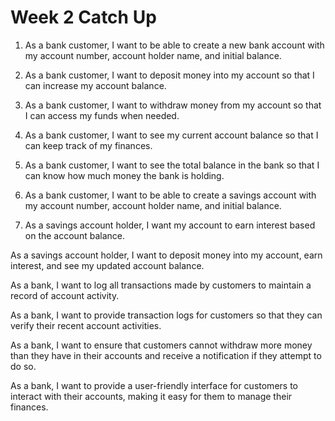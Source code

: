 # Week 2 Catch Up

1. As a bank customer, I want to be able to create a new bank account with my account number, account holder name, and initial balance.

2. As a bank customer, I want to deposit money into my account so that I can increase my account balance.

3. As a bank customer, I want to withdraw money from my account so that I can access my funds when needed.

4. As a bank customer, I want to see my current account balance so that I can keep track of my finances.

5. As a bank customer, I want to see the total balance in the bank so that I can know how much money the bank is holding.

6. As a bank customer, I want to be able to create a savings account with my account number, account holder name, and initial balance.

7. As a savings account holder, I want my account to earn interest based on the account balance.

As a savings account holder, I want to deposit money into my account, earn interest, and see my updated account balance.

As a bank, I want to log all transactions made by customers to maintain a record of account activity.

As a bank, I want to provide transaction logs for customers so that they can verify their recent account activities.

As a bank, I want to ensure that customers cannot withdraw more money than they have in their accounts and receive a notification if they attempt to do so.

As a bank, I want to provide a user-friendly interface for customers to interact with their accounts, making it easy for them to manage their finances.